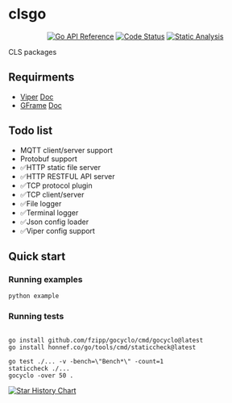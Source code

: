 # clsgo

<p align="center">
    <a href="https://pkg.go.dev/github.com/lovelacelee/clsgo" title="Go API Reference" rel="nofollow"><img src="https://img.shields.io/badge/go-documentation-blue.svg?style=flat" alt="Go API Reference"></a>
    <a href="https://goreportcard.com/report/github.com/lovelacelee/clsgo"><img src="https://goreportcard.com/badge/github.com/lovelacelee/clsgo" alt="Code Status" /></a>
    <a href="https://github.com/lovelacelee/clsgo/actions/workflows/static_analysis.yml"><img src="https://github.com/lovelacelee/clsgo/actions/workflows/static_analysis.yml/badge.svg" alt="Static Analysis"/></a>
</p>

CLS packages

## Requirments

* [Viper](https://github.com/spf13/viper) [Doc](https://pkg.go.dev/github.com/spf13/viper)
* [GFrame](https://github.com/gogf/gf) [Doc](https://pkg.go.dev/github.com/gogf/gf/v2)

## Todo list

* MQTT client/server support
* Protobuf support
* ✅HTTP static file server
* ✅HTTP RESTFUL API server
* ✅TCP protocol plugin
* ✅TCP client/server
* ✅File logger
* ✅Terminal logger
* ✅Json config loader
* ✅Viper config support

## Quick start

### Running examples

```shell
python example
```

### Running tests

```shell

go install github.com/fzipp/gocyclo/cmd/gocyclo@latest
go install honnef.co/go/tools/cmd/staticcheck@latest

go test ./... -v -bench=\"Bench*\" -count=1
staticcheck ./...
gocyclo -over 50 .
```

[![Star History Chart](https://api.star-history.com/svg?repos=lovelacelee/clsgo&type=Date)](https://star-history.com/#lovelacelee/clsgo&Date)

